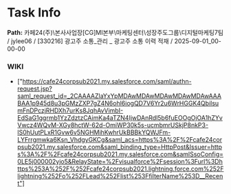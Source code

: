 # Task Info

**Path:** 카페24(주)\본사사업장\[CG]MI본부\마케팅센터\성장주도그룹\디지털마케팅7팀 / jylee06 / [330216] 광고주 소통_관리 _ 광고주 소통 이력 적재 / 2025-09-01_00-00-00

### WIKI
- ["https://cafe24corpsub2021.my.salesforce.com/saml/authn-request.jsp?saml_request_id=_2CAAAAZlaYxYpMDAwMDAwMDAwMDAwMDAwAAABAA1p945d8u3pGMzZXP7gZ4N6ohl6iogQD7V6Yr2u6WrHGGK4QbilsumFnDPczjRHDXh7urKs8JqhAvVimbI-EdSaG1ggrmb1YzZdztzCAimKa4aTZN4IjwDAnRdl5b6fuEOOgOjOA1hZYvVwcz4WQvM-XGy8hctW-62d-OmiWP30k5s-ucmbmrUSkjP8nkP3-lS0hUutPLxR1Gvw6v5NGHMihKwhrUkBBBkYQWJFm-LYFrrgmwka6Ksn_VhdgyGKCg&saml_acs=https%3A%2F%2Fcafe24corpsub2021.my.salesforce.com&saml_binding_type=HttpPost&Issuer=https%3A%2F%2Fcafe24corpsub2021.my.salesforce.com&samlSsoConfig=0LE5j000002yjo5&RelayState=%2Fvisualforce%2Fsession%3Furl%3Dhttps%253A%252F%252Fcafe24corpsub2021.lightning.force.com%252Flightning%252Fo%252FLead%252Flist%253FfilterName%253D__Recent"]

